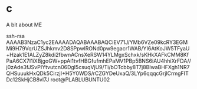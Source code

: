 # c
A bit about ME


ssh-rsa AAAAB3NzaC1yc2EAAAADAQABAAABAQCiEV71J/YMb6VZe09kcRY3EGMMi9H79VqrUZSJhkmv2D8SPpwlRONd0pw9egacr1WAB/YI6AtKoJW5TFyaU+Hzak1E1ALZyZ8kdi2fbwnACnsXeRSW14YLMgxSchxk/sKHkXAFkCMM8KfPaA6CX7I1iXBjgoGW+ppAi1tvfHBGfufmhEPaMV1PBp5BNS6iAU4hhiXrFDA//j0zAde3fJSvPIYtvutcn06DgI5csuqVjU9/Ti/bOTcbby8T7j8BlwaBHFXgh1NR7QHSuuukHxQDk5CirzjI+H5Y0WDS/rCZGYDeUxaQ/3LYp6qqqcGrjlCrmgFITDc12SkHjCB8vl7J root@PLABLUBUNTU02
